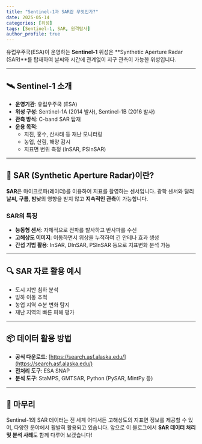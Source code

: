 ```yaml
---
title: "Sentinel-1과 SAR란 무엇인가?"
date: 2025-05-14
categories: [위성]
tags: [Sentinel-1, SAR, 원격탐사]
author_profile: true
---
```


유럽우주국(ESA)이 운영하는 **Sentinel-1** 위성은 **Synthetic Aperture Radar (SAR)**를 탑재하여 날씨와 시간에 관계없이 지구 관측이 가능한 위성입니다.

---

## 🛰️ Sentinel-1 소개

- **운영기관**: 유럽우주국 (ESA)
- **위성 구성**: Sentinel-1A (2014 발사), Sentinel-1B (2016 발사)
- **관측 방식**: C-band SAR 탑재
- **운용 목적**:
  - 지진, 홍수, 산사태 등 재난 모니터링
  - 농업, 산림, 해양 감시
  - 지표면 변위 측정 (InSAR, PSInSAR)

---

## 📡 SAR (Synthetic Aperture Radar)이란?

**SAR**은 마이크로파(레이더)를 이용하여 지표를 촬영하는 센서입니다. 광학 센서와 달리 **날씨, 구름, 밤낮**의 영향을 받지 않고 **지속적인 관측**이 가능합니다.

### SAR의 특징

- **능동형 센서**: 자체적으로 전파를 발사하고 반사파를 수신
- **고해상도 이미지**: 이동하면서 위상을 누적하여 긴 안테나 효과 생성
- **간섭 기법 활용**: InSAR, DInSAR, PSInSAR 등으로 지표변화 분석 가능

---

## 🔍 SAR 자료 활용 예시

- 도시 지반 침하 분석
- 빙하 이동 추적
- 농업 지역 수분 변화 탐지
- 재난 지역의 빠른 피해 평가

---

## 📦 데이터 활용 방법

- **공식 다운로드**: [https://search.asf.alaska.edu/](https://search.asf.alaska.edu/)
- **전처리 도구**: ESA SNAP
- **분석 도구**: StaMPS, GMTSAR, Python (PySAR, MintPy 등)

---

## 📌 마무리

Sentinel-1의 SAR 데이터는 전 세계 어디서든 고해상도의 지표면 정보를 제공할 수 있어, 다양한 분야에서 활발히 활용되고 있습니다. 앞으로 이 블로그에서 **SAR 데이터 처리 및 분석 사례**도 함께 다루어 보겠습니다!
